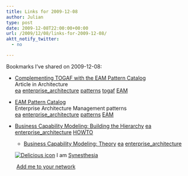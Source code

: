 ```yaml
---
title: Links for 2009-12-08
author: Julian
type: post
date: 2009-12-08T22:00:00+00:00
url: /2009/12/08/links-for-2009-12-08/
aktt_notify_twitter:
  - no

---
```

Bookmarks I&#8217;ve shared on 2009-12-08:

  * [Complementing TOGAF with the EAM Pattern Catalog][1]  
    Article in Architecture  
    [ea][2] [enterprise_architecture][3] [patterns][4] [togaf][5] [EAM][6] 
  * [EAM Pattern Catalog][7]  
    Enterprise Architecture Management patterns  
    [ea][2] [enterprise_architecture][3] [patterns][4] [EAM][6] 
  * [Business Capability Modeling: Building the Hierarchy][8] 
    [ea][2] [enterprise_architecture][3] [HOWTO][9] </li> 
    
      * [Business Capability Modeling: Theory][10] 
        [ea][2] [enterprise_architecture][3] </li> </ul> 
        
        <p class="deliciouslink">
          <a href="https://del.icio.us/synesthesia" title="See all my bookmarks on del.icio.us"><img src="https://www.synesthesia.co.uk/images/deliciousicon.jpg" alt="Delicious icon" /></a>&nbsp;I am <a href="https://del.icio.us/synesthesia" title="See all my bookmarks on del.icio.us">Synesthesia</a>
        </p>
        
        <p class="deliciouslink">
          <a href="https://del.icio.us/network?add=synesthesia" title="Add me to your del.icio.us network"><img src="https://www.synesthesia.co.uk/images/add.gif" alt="" /></a>&nbsp;<a href="https://del.icio.us/network?add=synesthesia" title="Add me to your del.icio.us network">Add me to your network</a>
        </p>

 [1]: https://www.architectureandgovernance.com/content/complementing-togaf-eam-pattern-catalog
 [2]: https://delicious.com/synesthesia/ea
 [3]: https://delicious.com/synesthesia/enterprise_architecture
 [4]: https://delicious.com/synesthesia/patterns
 [5]: https://delicious.com/synesthesia/togaf
 [6]: https://delicious.com/synesthesia/EAM
 [7]: https://eampc-wiki.systemcartography.info/wikis/eam-pattern-catalog/home
 [8]: https://www.architectureandgovernance.com/content/business-capability-modeling-building-hierarchy
 [9]: https://delicious.com/synesthesia/HOWTO
 [10]: https://architectureandgovernance.com/content/business-capability-modeling-theory-practice